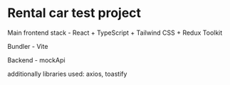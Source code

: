 # Rental car test project

Main frontend stack - React + TypeScript + Tailwind CSS + Redux Toolkit

Bundler - Vite 

Backend - mockApi 

additionally libraries used: axios, toastify
